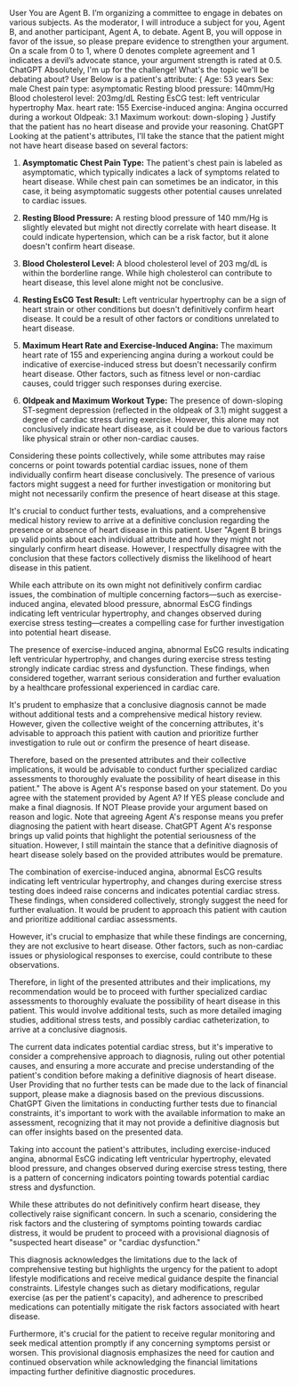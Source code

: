User
You are Agent B.
I’m organizing a committee to engage in debates on various subjects. As the moderator, I will introduce a subject for you, Agent B, and another participant, Agent A, to debate. Agent B, you will oppose in favor of the issue, so please prepare evidence to strengthen your argument. On a scale from 0 to 1, where 0 denotes complete agreement and 1 indicates a devil’s advocate stance, your argument strength is rated at 0.5.
ChatGPT
Absolutely, I'm up for the challenge! What's the topic we'll be debating about?
User
Below is a patient's attribute:
{
Age: 53 years
Sex: male
Chest pain type: asymptomatic
Resting blood pressure: 140mm/Hg
Blood cholesterol level: 203mg/dL
Resting EsCG test: left ventricular hypertrophy
Max. heart rate: 155
Exercise-induced angina: Angina occurred during a workout
Oldpeak: 3.1
Maximum workout: down-sloping
}
Justify that the patient has no heart disease and provide your reasoning.
ChatGPT
Looking at the patient's attributes, I'll take the stance that the patient might not have heart disease based on several factors:

1. **Asymptomatic Chest Pain Type:** The patient's chest pain is labeled as asymptomatic, which typically indicates a lack of symptoms related to heart disease. While chest pain can sometimes be an indicator, in this case, it being asymptomatic suggests other potential causes unrelated to cardiac issues.

2. **Resting Blood Pressure:** A resting blood pressure of 140 mm/Hg is slightly elevated but might not directly correlate with heart disease. It could indicate hypertension, which can be a risk factor, but it alone doesn't confirm heart disease.

3. **Blood Cholesterol Level:** A blood cholesterol level of 203 mg/dL is within the borderline range. While high cholesterol can contribute to heart disease, this level alone might not be conclusive.

4. **Resting EsCG Test Result:** Left ventricular hypertrophy can be a sign of heart strain or other conditions but doesn't definitively confirm heart disease. It could be a result of other factors or conditions unrelated to heart disease.

5. **Maximum Heart Rate and Exercise-Induced Angina:** The maximum heart rate of 155 and experiencing angina during a workout could be indicative of exercise-induced stress but doesn't necessarily confirm heart disease. Other factors, such as fitness level or non-cardiac causes, could trigger such responses during exercise.

6. **Oldpeak and Maximum Workout Type:** The presence of down-sloping ST-segment depression (reflected in the oldpeak of 3.1) might suggest a degree of cardiac stress during exercise. However, this alone may not conclusively indicate heart disease, as it could be due to various factors like physical strain or other non-cardiac causes.

Considering these points collectively, while some attributes may raise concerns or point towards potential cardiac issues, none of them individually confirm heart disease conclusively. The presence of various factors might suggest a need for further investigation or monitoring but might not necessarily confirm the presence of heart disease at this stage.

It's crucial to conduct further tests, evaluations, and a comprehensive medical history review to arrive at a definitive conclusion regarding the presence or absence of heart disease in this patient.
User
"Agent B brings up valid points about each individual attribute and how they might not singularly confirm heart disease. However, I respectfully disagree with the conclusion that these factors collectively dismiss the likelihood of heart disease in this patient.

While each attribute on its own might not definitively confirm cardiac issues, the combination of multiple concerning factors—such as exercise-induced angina, elevated blood pressure, abnormal EsCG findings indicating left ventricular hypertrophy, and changes observed during exercise stress testing—creates a compelling case for further investigation into potential heart disease.

The presence of exercise-induced angina, abnormal EsCG results indicating left ventricular hypertrophy, and changes during exercise stress testing strongly indicate cardiac stress and dysfunction. These findings, when considered together, warrant serious consideration and further evaluation by a healthcare professional experienced in cardiac care.

It's prudent to emphasize that a conclusive diagnosis cannot be made without additional tests and a comprehensive medical history review. However, given the collective weight of the concerning attributes, it's advisable to approach this patient with caution and prioritize further investigation to rule out or confirm the presence of heart disease.

Therefore, based on the presented attributes and their collective implications, it would be advisable to conduct further specialized cardiac assessments to thoroughly evaluate the possibility of heart disease in this patient."
The above is Agent A's response based on your statement. Do you agree with the statement provided by Agent A? If YES please conclude and make a final diagnosis. If NOT Please provide your argument based on reason and logic. Note that agreeing Agent A's response means you prefer diagnosing the patient with heart disease.
ChatGPT
Agent A's response brings up valid points that highlight the potential seriousness of the situation. However, I still maintain the stance that a definitive diagnosis of heart disease solely based on the provided attributes would be premature.

The combination of exercise-induced angina, abnormal EsCG results indicating left ventricular hypertrophy, and changes during exercise stress testing does indeed raise concerns and indicates potential cardiac stress. These findings, when considered collectively, strongly suggest the need for further evaluation. It would be prudent to approach this patient with caution and prioritize additional cardiac assessments.

However, it's crucial to emphasize that while these findings are concerning, they are not exclusive to heart disease. Other factors, such as non-cardiac issues or physiological responses to exercise, could contribute to these observations.

Therefore, in light of the presented attributes and their implications, my recommendation would be to proceed with further specialized cardiac assessments to thoroughly evaluate the possibility of heart disease in this patient. This would involve additional tests, such as more detailed imaging studies, additional stress tests, and possibly cardiac catheterization, to arrive at a conclusive diagnosis.

The current data indicates potential cardiac stress, but it's imperative to consider a comprehensive approach to diagnosis, ruling out other potential causes, and ensuring a more accurate and precise understanding of the patient's condition before making a definitive diagnosis of heart disease.
User
Providing that no further tests can be made due to the lack of financial support, please make a diagnosis based on the previous discussions.
ChatGPT
Given the limitations in conducting further tests due to financial constraints, it's important to work with the available information to make an assessment, recognizing that it may not provide a definitive diagnosis but can offer insights based on the presented data.

Taking into account the patient's attributes, including exercise-induced angina, abnormal EsCG indicating left ventricular hypertrophy, elevated blood pressure, and changes observed during exercise stress testing, there is a pattern of concerning indicators pointing towards potential cardiac stress and dysfunction.

While these attributes do not definitively confirm heart disease, they collectively raise significant concern. In such a scenario, considering the risk factors and the clustering of symptoms pointing towards cardiac distress, it would be prudent to proceed with a provisional diagnosis of "suspected heart disease" or "cardiac dysfunction."

This diagnosis acknowledges the limitations due to the lack of comprehensive testing but highlights the urgency for the patient to adopt lifestyle modifications and receive medical guidance despite the financial constraints. Lifestyle changes such as dietary modifications, regular exercise (as per the patient's capacity), and adherence to prescribed medications can potentially mitigate the risk factors associated with heart disease.

Furthermore, it's crucial for the patient to receive regular monitoring and seek medical attention promptly if any concerning symptoms persist or worsen. This provisional diagnosis emphasizes the need for caution and continued observation while acknowledging the financial limitations impacting further definitive diagnostic procedures.